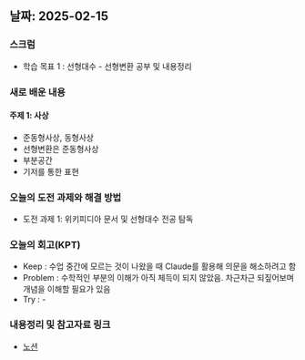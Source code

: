 
## 날짜: 2025-02-15

### 스크럼
- 학습 목표 1 : 선형대수 - 선형변환 공부 및 내용정리

### 새로 배운 내용
#### 주제 1: 사상
- 준동형사상, 동형사상
- 선형변환은 준동형사상
- 부분공간
- 기저를 통한 표현


### 오늘의 도전 과제와 해결 방법
- 도전 과제 1: 위키피디아 문서 및 선형대수 전공 탐독

### 오늘의 회고(KPT)
- Keep : 수업 중간에 모르는 것이 나왔을 때 Claude를 활용해 의문을 해소하려고 함
- Problem : 수학적인 부분의 이해가 아직 체득이 되지 않았음. 차근차근 되짚어보며 개념을 이해할 필요가 있음
- Try : -

### 내용정리 및 참고자료 링크
- [노션](https://www.notion.so/250215-19a75a6ebc0a804dad79c26a1bb68eb3?pvs=4)
